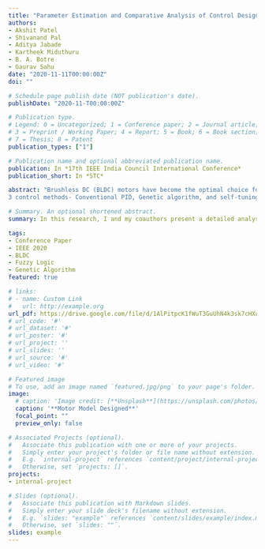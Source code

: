 ```yaml
---
title: "Parameter Estimation and Comparative Analysis of Control Design Techniques for BLDC Hub Motor"
authors:
- Akshit Patel
- Shivanand Pal
- Aditya Jabade
- Kartheek Miduthuru
- B. A. Botre
- Gaurav Sahu
date: "2020-11-11T00:00:00Z"
doi: ""

# Schedule page publish date (NOT publication's date).
publishDate: "2020-11-T00:00:00Z"

# Publication type.
# Legend: 0 = Uncategorized; 1 = Conference paper; 2 = Journal article;
# 3 = Preprint / Working Paper; 4 = Report; 5 = Book; 6 = Book section;
# 7 = Thesis; 8 = Patent
publication_types: ["1"]

# Publication name and optional abbreviated publication name.
publication: In *17th IEEE India Council International Conference*
publication_short: In *STC*

abstract: "Brushless DC (BLDC) motors have become the optimal choice for high-precision controller implementation in industrial applications. This paper presents a detailed analysis of a hub BLDC motor used in low power electric vehicles right from parameter estimation to the implementation of speed control techniques. The parameter estimation is followed by the development of the mathematical model of the BLDC motor. The conventional PID technique and the genetic algorithm-based tuning are applied to the mathematical model. Further physical model of the motor is constructed and simulated for broadly
3 control methods- Conventional PID, Genetic algorithm, and self-tuning Fuzzy logic method. The purpose of the research is to provide a comparative analysis of these control strategies and to identify the optimal one for speed-control of the BLDC hub motor. Results show that the proposed, adaptive Fuzzy logic technique is the best control design for practical implementation."

# Summary. An optional shortened abstract.
summary: In this research, I and my coauthors present a detailed analysis of BLDC-hub motor. The main purpose of this is to provide a comprehensive comparison of conventional, genetic algorithm and self-tuning fuzzy logic PID methods for motor control design.

tags:
- Conference Paper
- IEEE 2020
- BLDC   
- Fuzzy Logic
- Genetic Algorithm
featured: true

# links:
# - name: Custom Link
#   url: http://example.org
url_pdf: https://drive.google.com/file/d/1AlPitpcK1fWuT3GuUhN4k3sk7cHXuMFC/view
# url_code: '#'
# url_dataset: '#'
# url_poster: '#'
# url_project: ''
# url_slides: ''
# url_source: '#'
# url_video: '#'

# Featured image
# To use, add an image named `featured.jpg/png` to your page's folder. 
image:
  # caption: 'Image credit: [**Unsplash**](https://unsplash.com/photos/pLCdAaMFLTE)'
  caption: '**Motor Model Designed**'
  focal_point: ""
  preview_only: false

# Associated Projects (optional).
#   Associate this publication with one or more of your projects.
#   Simply enter your project's folder or file name without extension.
#   E.g. `internal-project` references `content/project/internal-project/index.md`.
#   Otherwise, set `projects: []`.
projects:
- internal-project

# Slides (optional).
#   Associate this publication with Markdown slides.
#   Simply enter your slide deck's filename without extension.
#   E.g. `slides: "example"` references `content/slides/example/index.md`.
#   Otherwise, set `slides: ""`.
slides: example
---
```

<!-- 
{{% alert note %}}
Click the *Cite* button above to demo the feature to enable visitors to import publication metadata into their reference management software.
{{% /alert %}}

{{% alert note %}}
Click the *Slides* button above to demo Academic's Markdown slides feature.
{{% /alert %}}

Supplementary notes can be added here, including [code and math](https://sourcethemes.com/academic/docs/writing-markdown-latex/). -->

